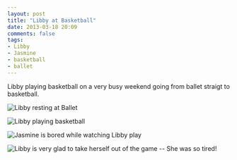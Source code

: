 ```yaml
---
layout: post
title: "Libby at Basketball"
date: 2013-03-18 20:09
comments: false
tags: 
- Libby
- Jasmine
- basketball
- ballet
---
```

Libby playing basketball on a very busy weekend going from ballet straigt to basketball.

![Libby resting at Ballet](http://media.eick.us/media/photographs/2013/2013-01-12/Libby-Ballet-Studio-2013-01-12-at-16-41-33.jpg)

![Libby playing basketball](http://media.eick.us/media/photographs/2013/2013-01-12/Libby-Basketball-2013-01-12-at-18-14-23.jpg)

![Jasmine is bored while watching Libby play](http://media.eick.us/media/photographs/2013/2013-01-12/Libby-Basketball-2013-01-12-at-18-14-42.jpg)

![Libby is very glad to take herself out of the game -- She was so tired!](http://media.eick.us/media/photographs/2013/2013-01-12/Libby-Basketball-2013-01-12-at-18-44-58.jpg)

